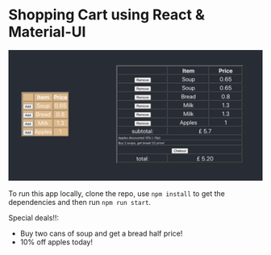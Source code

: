 # Shopping Cart using React & Material-UI

![Items list with items in cart](app-screenshot.png)

To run this app locally, clone the repo, use `npm install` to get the dependencies and then run `npm run start`.

Special deals!!:
- Buy two cans of soup and get a bread half price!
- 10% off apples today!

